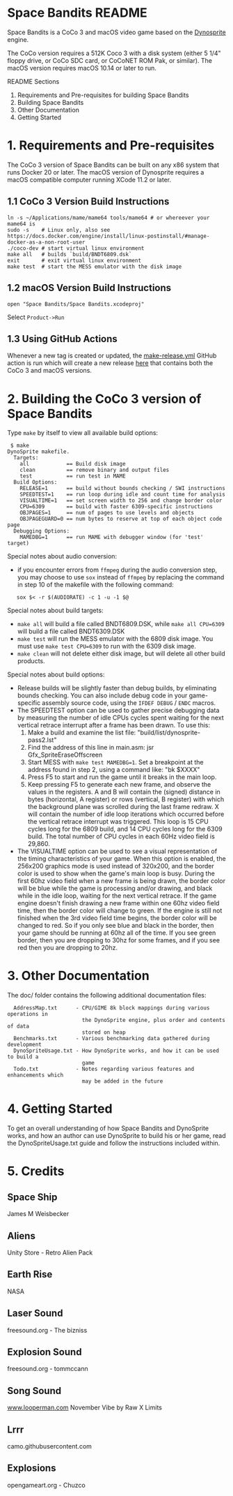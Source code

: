 # Space Bandits README
Space Bandits is a CoCo 3 and macOS video game based on the
[Dynosprite](https://github.com/richard42/dynosprite) engine.

The CoCo version requires a 512K Coco 3 with a disk system (either 5 1/4"
floppy drive, or CoCo SDC card, or CoCoNET ROM Pak, or similar). The macOS
version requires macOS 10.14 or later to run.

README Sections
  1. Requirements and Pre-requisites for building Space Bandits
  2. Building Space Bandits
  3. Other Documentation
  4. Getting Started


# 1. Requirements and Pre-requisites
The CoCo 3 version of Space Bandits can be built on any x86 system that runs
Docker 20 or later. The macOS version of Dynosprite requires a macOS compatible
computer running XCode 11.2 or later.

## 1.1 CoCo 3 Version Build Instructions

```
ln -s ~/Applications/mame/mame64 tools/mame64 # or whereever your mame64 is
sudo -s    # Linux only, also see https://docs.docker.com/engine/install/linux-postinstall/#manage-docker-as-a-non-root-user
./coco-dev # start virtual linux environment
make all   # builds `build/BNDT6809.dsk`
exit       # exit virtual linux environment
make test  # start the MESS emulator with the disk image
```

## 1.2 macOS Version Build Instructions

```
open "Space Bandits/Space Bandits.xcodeproj"
```

Select `Product->Run`

## 1.3 Using GitHub Actions
Whenever a new tag is created or updated, the
[make-release.yml](https://github.com/jamieleecho/space-bandits/blob/main/.github/workflows/make-release.yml)
GitHub action is run which will create a new release [here](https://github.com/jamieleecho/space-bandits/releases)
that contains both the CoCo 3 and macOS versions.


# 2. Building the CoCo 3 version of Space Bandits
Type `make` by itself to view all available build options:
```
 $ make
DynoSprite makefile. 
  Targets:
    all            == Build disk image
    clean          == remove binary and output files
    test           == run test in MAME
  Build Options:
    RELEASE=1      == build without bounds checking / SWI instructions
    SPEEDTEST=1    == run loop during idle and count time for analysis
    VISUALTIME=1   == set screen width to 256 and change border color
    CPU=6309       == build with faster 6309-specific instructions
    OBJPAGES=1     == num of pages to use levels and objects
    OBJPAGEGUARD=0 == num bytes to reserve at top of each object code page
  Debugging Options:
    MAMEDBG=1      == run MAME with debugger window (for 'test' target)
```

Special notes about audio conversion:
 - if you encounter errors from `ffmpeg` during the audio conversion step,
   you may choose to use `sox` instead of `ffmpeg` by replacing the command
   in step 10 of the makefile with the following command:

```
   sox $< -r $(AUDIORATE) -c 1 -u -1 $@
```

Special notes about build targets:
 - `make all` will build a file called BNDT6809.DSK, while `make all CPU=6309`
    will build a file called BNDT6309.DSK
 - `make test` will run the MESS emulator with the 6809 disk image.  You must
    use `make test CPU=6309` to run with the 6309 disk image.
 - `make clean` will not delete either disk image, but will delete all other
    build products.

Special notes about build options:
 - Release builds will be slightly faster than debug builds, by eliminating
   bounds checking.  You can also include debug code in your game-specific
   assembly source code, using the `IFDEF DEBUG` / `ENDC` macros.
 - The SPEEDTEST option can be used to gather precise debugging data by
   measuring the number of idle CPUs cycles spent waiting for the next vertical
   retrace interrupt after a frame has been drawn.  To use this:
   1. Make a build and examine the list file: "build/list/dynosprite-pass2.lst"
   2. Find the address of this line in main.asm:
                    jsr         Gfx_SpriteEraseOffscreen
   3. Start MESS with `make test MAMEDBG=1`.  Set a breakpoint at the address
      found in step 2, using a command like: "bk $XXXX"
   4. Press F5 to start and run the game until it breaks in the main loop.
   5. Keep pressing F5 to generate each new frame, and observe the values in
      the registers.  A and B will contain the (signed) distance in bytes
      (horizontal, A register) or rows (vertical, B register) with which the
      background plane was scrolled during the last frame redraw.  X will
      contain the number of idle loop iterations which occurred before the
      vertical retrace interrupt was triggered.  This loop is 15 CPU cycles
      long for the 6809 build, and 14 CPU cycles long for the 6309 build.  The
      total number of CPU cycles in each 60Hz video field is 29,860.
 - The VISUALTIME option can be used to see a visual representation of the
   timing characteristics of your game.  When this option is enabled, the
   256x200 graphics mode is used instead of 320x200, and the border color is
   used to show when the game's main loop is busy.  During the first 60hz video
   field when a new frame is being drawn, the border color will be blue while
   the game is processing and/or drawing, and black while in the idle loop,
   waiting for the next vertical retrace.  If the game engine doesn't finish
   drawing a new frame within one 60hz video field time, then the border color
   will change to green.  If the engine is still not finished when the 3rd
   video field time begins, the border color will be changed to red.  So if you
   only see blue and black in the border, then your game should be running at
   60hz all of the time.  If you see green border, then you are dropping to
   30hz for some frames, and if you see red then you are dropping to 20hz.


# 3. Other Documentation
The doc/ folder contains the following additional documentation files:
```
  AddressMap.txt      - CPU/GIME 8k block mappings during various operations in
                        the DynoSprite engine, plus order and contents of data
                        stored on heap
  Benchmarks.txt      - Various benchmarking data gathered during development
  DynoSpriteUsage.txt - How DynoSprite works, and how it can be used to build a
                        game
  Todo.txt            - Notes regarding various features and enhancements which
                        may be added in the future
```


# 4. Getting Started
To get an overall understanding of how Space Bandits and DynoSprite works,
and how an author can use DynoSprite to build his or her game, read the
DynoSpriteUsage.txt guide and follow the instructions included within.


# 5. Credits
## Space Ship
James M Weisbecker

## Aliens
Unity Store - Retro Alien Pack

## Earth Rise
NASA

## Laser Sound
freesound.org - The bizniss

## Explosion Sound
freesound.org - tommccann

## Song Sound
www.looperman.com
November Vibe by Raw X Limits

## Lrrr
camo.githubusercontent.com

## Explosions
opengameart.org - Chuzco


